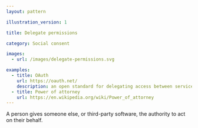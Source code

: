 ```yaml
---
layout: pattern

illustration_version: 1

title: Delegate permissions

category: Social consent

images:
  - url: /images/delegate-permissions.svg

examples:
  - title: OAuth
    url: https://oauth.net/
    description: an open standard for delegating access between services
  - title: Power of attorney
    url: https://en.wikipedia.org/wiki/Power_of_attorney
---
```


A person gives someone else, or third-party software, the authority to act on their behalf.
